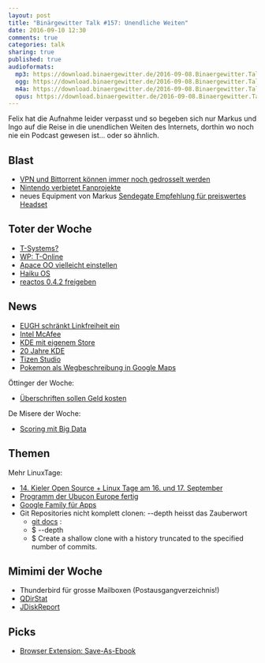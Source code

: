 ```yaml
---
layout: post
title: "Binärgewitter Talk #157: Unendliche Weiten"
date: 2016-09-10 12:30
comments: true
categories: talk
sharing: true
published: true
audioformats:
  mp3: https://download.binaergewitter.de/2016-09-08.Binaergewitter.Talk.157.mp3
  ogg: https://download.binaergewitter.de/2016-09-08.Binaergewitter.Talk.157.ogg
  m4a: https://download.binaergewitter.de/2016-09-08.Binaergewitter.Talk.157.m4a
  opus: https://download.binaergewitter.de/2016-09-08.Binaergewitter.Talk.157.opus
---
```

Felix hat die Aufnahme leider verpasst und so begeben sich nur Markus und Ingo auf die Reise in die unendlichen Weiten des Internets, dorthin wo noch nie ein Podcast gewesen ist... oder so ähnlich.



## Blast
- [VPN und Bittorrent können immer noch gedrosselt werden](https://torrentfreak.com/europes-net-neutrality-doesnt-ban-bittorrent-and-vpn-throttling-160830/ )
- [Nintendo verbietet Fanprojekte](https://netzpolitik.org/2016/nintendo-verbietet-verbreitung-von-564-fanprojekten/ )
-  neues Equipment von Markus [Sendegate Empfehlung für preiswertes Headset](https://sendegate.de/t/profi-klang-fuer-alle-das-hmc660-headset-richtig-einsetzen-fuer-unter-100)

## Toter der Woche
- [T-Systems?](http://www.heise.de/newsticker/meldung/Telekom-will-mehr-Effizienz-im-Inland-T-Systems-vielleicht-auf-dem-Pruefstand-3314787.html )
- [WP: T-Online](https://de.wikipedia.org/wiki/T-Online.de )
- [Apace OO vielleicht einstellen](http://www.pro-linux.de/news/1/23926/vorschlag-zur-behutsamen-einstellung-von-apache-openoffice.html )
- [Haiku OS](https://www.haiku-os.org/ )
- [reactos 0.4.2 freigeben](http://www.pro-linux.de/news/1/23876/reactos-042-freigegeben.html )

## News
- [EUGH schränkt Linkfreiheit ein](https://netzpolitik.org/2016/eugh-schraenkt-linkfreiheit-ein-kommerzielle-nutzer-koennen-schon-mit-einem-link-das-urheberrecht-verletzen/ )
- [Intel McAfee](http://www.heise.de/newsticker/meldung/Intel-verkauft-Mehrheit-an-Intel-Security-und-nennt-die-Sicherheitssparte-wieder-McAfee-3316123.html )
- [KDE mit eigenem Store](http://www.heise.de/newsticker/meldung/openDesktop-Nachfolger-KDE-startet-eigenen-Store-3314310.html)
- [20 Jahre KDE](https://20years.kde.org/)
- [Tizen Studio](http://www.pro-linux.de/news/1/23928/tizen-sdk-wird-zu-tizen-studio.html )
- [Pokemon als Wegbeschreibung in Google Maps](https://plus.google.com/107223467325602754395/posts/SU2HtxS7SHp )

Öttinger der Woche:

- [Überschriften sollen Geld kosten](http://www.golem.de/news/guenther-oettinger-ueberschriften-und-indexierung-von-texten-sollen-geld-kosten-1609-123119.html )

De Misere der Woche:

- [Scoring mit Big Data](http://www.heise.de/newsticker/meldung/De-Maiziere-will-Scoring-mit-Big-Data-zulassen-und-die-Zweckbindung-lockern-3315693.html )

## Themen
Mehr LinuxTage:

- [14. Kieler Open Source + Linux Tage am 16. und 17. September](http://bit.ly/2caIp6g )
- [Programm der Ubucon Europe fertig](http://www.pro-linux.de/news/1/23944/programm-der-ubucon-europe-steht.html )
- [Google Family für Apps](https://support.google.com/googleplay/answer/6286986?hl=en )
- Git Repositories nicht komplett clonen: --depth heisst das Zauberwort
    * [git docs](https://git-scm.com/docs/git-clone ) :
    * $ --depth <depth>
    * $ Create a shallow clone with a history truncated to the specified number of commits.

## Mimimi der Woche
- Thunderbird für grosse Mailboxen (Postausgangverzeichnis!)
- [QDirStat](https://github.com/shundhammer/qdirstat )
- [JDiskReport](http://www.jgoodies.com/freeware/jdiskreport/)

## Picks
- [Browser Extension: Save-As-Ebook](https://github.com/alexadam/save-as-ebook)

